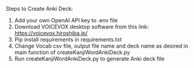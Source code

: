 Steps to Create Anki Deck:

1. Add your own OpenAI API key to .env file
2. Download VOICEVOX desktop software from this link: https://voicevox.hiroshiba.jp/
3. Pip install requirements in requirements.txt
4. Change Vocab csv file, output file name and deck name as desired in main function of createKanjiWordAnkiDeck.py
5. Run createKanjiWordAnkiDeck.py to generate Anki deck file
